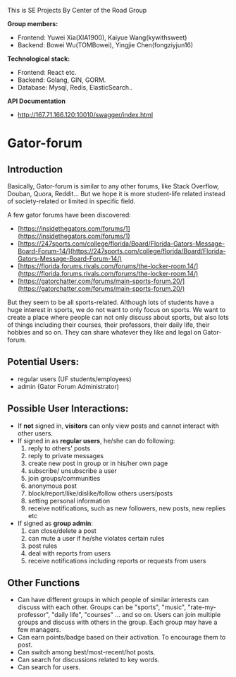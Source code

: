 This is SE Projects By Center of the Road Group

**Group members:**
- Frontend: Yuwei Xia(XIA1900), Kaiyue Wang(kywithsweet)
- Backend: Bowei Wu(TOMBowei), Yingjie Chen(fongziyjun16)

**Technological stack:**
- Frontend: React etc.
- Backend: Golang, GIN,  GORM.
- Database: Mysql, Redis, ElasticSearch..



**API Documentation**

- http://167.71.166.120:10010/swagger/index.html



# **Gator-forum**
## **Introduction**
Basically, Gator-forum is similar to any other forums, like Stack Overflow, Douban, Quora, Reddit… But we hope it is more student-life related instead of society-related or limited in specific field.

A few gator forums have been discovered:
-   [https://insidethegators.com/forums/1](https://insidethegators.com/forums/1)
-   [https://247sports.com/college/florida/Board/Florida-Gators-Message-Board-Forum-14/](https://247sports.com/college/florida/Board/Florida-Gators-Message-Board-Forum-14/)
-   [https://florida.forums.rivals.com/forums/the-locker-room.14/](https://florida.forums.rivals.com/forums/the-locker-room.14/)
-   [https://gatorchatter.com/forums/main-sports-forum.20/](https://gatorchatter.com/forums/main-sports-forum.20/)

But they seem to be all sports-related. Although lots of students have a huge interest in sports, we do not want to only focus on sports. We want to create a place where people can not only discuss about sports, but also lots of things including their courses, their professors, their daily life, their hobbies and so on. They can share whatever they like and legal on Gator-forum.

## **Potential Users:**

- regular users (UF students/employees)
- admin (Gator Forum Administrator)


## **Possible User Interactions:**

-  If **not** signed in, **visitors** can only view posts and cannot interact with other users.
- If signed in as **regular users**, he/she can do following: 
	1. reply to others' posts
	2. reply to private messages
	3. create new post in group or in his/her own page
	4. subscribe/ unsubscribe a user
	5. join groups/communities
	6. anonymous post
	7. block/report/like/dislike/follow others users/posts
	8. setting personal information
	9. receive notifications, such as new followers, new posts, new replies etc
-   If signed as **group admin**:
	1. can close/delete a post
	2. can mute a user if he/she violates certain rules
	3. post rules
	4. deal with reports from users
	5. receive notifications including reports or requests from users

## **Other Functions**
- Can have different groups in which people of similar interests can discuss with each other. Groups can be "sports", "music", "rate-my-professor", "daily life", "courses" ... and so on. Users can join multiple groups and discuss with others in the group. Each group may have a few managers.
- Can earn points/badge based on their activation. To encourage them to post.
- Can switch among best/most-recent/hot posts.
- Can search for discussions related to key words.
- Can search for users.
